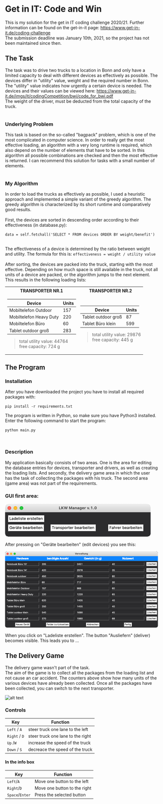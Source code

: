 # Get in IT: Code and Win
This is my solution for the get in IT coding challenge 2020/21.
Further information can be found on the get-in-it page: https://www.get-in-it.de/coding-challenge
<br>
The submission deadline was January 10th, 2021, so the project has not been maintained since then.

## The Task
The task was to drive two trucks to a location in Bonn and only have a limited capacity to deal with different devices as effectively as possible. The devices differ in "utility" value, weight and the required number in Bonn. The "utility" value indicates how urgently a certain device is needed. The devices and their values can be viewed here: https://www.get-in-it.de/imgs/it/codingCompetition/bwi/code_for_bwi.pdf
<br>
The weight of the driver, must be deducted from the total capacity of the truck.
<br><br>
### Underlying Problem
This task is based on the so-called "bagpack" problem, which is one of the most complicated in computer science. In order to really get the most effective loading, an algorithm with a very long runtime is required, which also depend on the number of elements that have to be sorted. In this algorithm all possible combinations are checked and then the most effective is returned. I can recommend this solution for tasks with a small number of elements.
<br>
<br>
### My Algorithm
In order to load the trucks as effectively as possible, I used a heuristic approach and implemented a simple variant of the greedy algorithm. The greedy algorithm is characterized by its short runtime and comparatively good results.
<br>
<br>
First, the devices are sorted in descending order according to their effectiveness (in database.py):
<br>
```
data = self.fetchall('SELECT * FROM devices ORDER BY weight/benefit')
```
<br>
The effectiveness of a device is determined by the ratio between weight and utility. The formula for this is:
<code>effectiveness = weight / utility value</code>
<br><br>
After sorting, the devices are packed into the truck, starting with the most effective. Depending on how much space is still available in the truck, not all units of a device are packed, or the algorithm jumps to the next element.
<br>
This results in the following loading lists:

<table>
<tr><th>TRANSPORTER NR.1</th><th>TRANSPORTER NR.2</th></tr>
<tr><td>
  
| Device                  | Units |
| ----------------------- |-------|
| Mobiltelefon Outdoor    | 157   |
| Mobiltelefon Heavy Duty | 220   |
| Mobiltelefon Büro       | 60    |
| Tablet outdoor groß     | 283   |
> total utility value: 44764<br>free capacity: 724 g

</td><td>
  
| Device              | Units |
| ------------------- |-------|
| Tablet outdoor groß | 87    |
| Tablet Büro klein   | 599   |
> total utility value: 29876<br>free capacity: 445 g

</td></tr></table>

## The Program

### Installation
After you have downloaded the project you have to install all required packages with:
<br>
```
pip install -r requirements.txt
```

The program is written in Python, so make sure you have Python3 installed.
<br>Enter the following command to start the program:
```
python main.py
```
<br>

### Description
My application basically consists of two areas. One is the area for editing the database entries for devices, transporter and drivers, as well as creating the loading lists. And secondly, the delivery game area in which the user has the task of collecting the packages with his truck. The second area (game area) was not part of the requirements.

### GUI first area:
![alt text](https://github.com/FinnMal/getinit_code_and_win/blob/main/assets/img/first_area.png?raw=true)

After pressing on "Geräte bearbeiten" (edit devices) you see this:
<br>

![alt text](https://github.com/FinnMal/getinit_code_and_win/blob/main/assets/img/first_area_devices.png?raw=true)


When you click on "Ladeliste erstellen". The button "Ausliefern" (deliver) becomes visible. This leads you to ...

## The Delivery Game
The delivery game wasn't part of the task.
<br>
The aim of the game is to collect all the packages from the loading list and not cause an car accident. The counters above show how many units of the various devices have already been collected. Once all the packages have been collected, you can switch to the next transporter.


![alt text](https://github.com/FinnMal/getinit_code_and_win/blob/main/assets/img/delivery_game_demo.gif?raw=true)


### Controls
| Key                                 | Function                          |
| ----------------------------------- |-----------------------------------|
| <code>Left</code> / <code>A</code>  | steer truck one lane to the left  |
| <code>Right</code> / <code>D</code> | steer truck one lane to the right |
| <code>Up</code> /<code>W</code>     | increase the speed of the truck   |
| <code>Down</code> / <code>S</code>  | decreace the speed of the truck   |

#### In the info box
| Key                                   | Function                     |
| ------------------------------------- |------------------------------|
| <code>Left</code>/<code>A</code>      | Move one button to the left  |
| <code>Right</code>/<code>D</code>     | Move one button to the right |
| <code>Space</code>/<code>Enter</code> | Press the selected button    |
